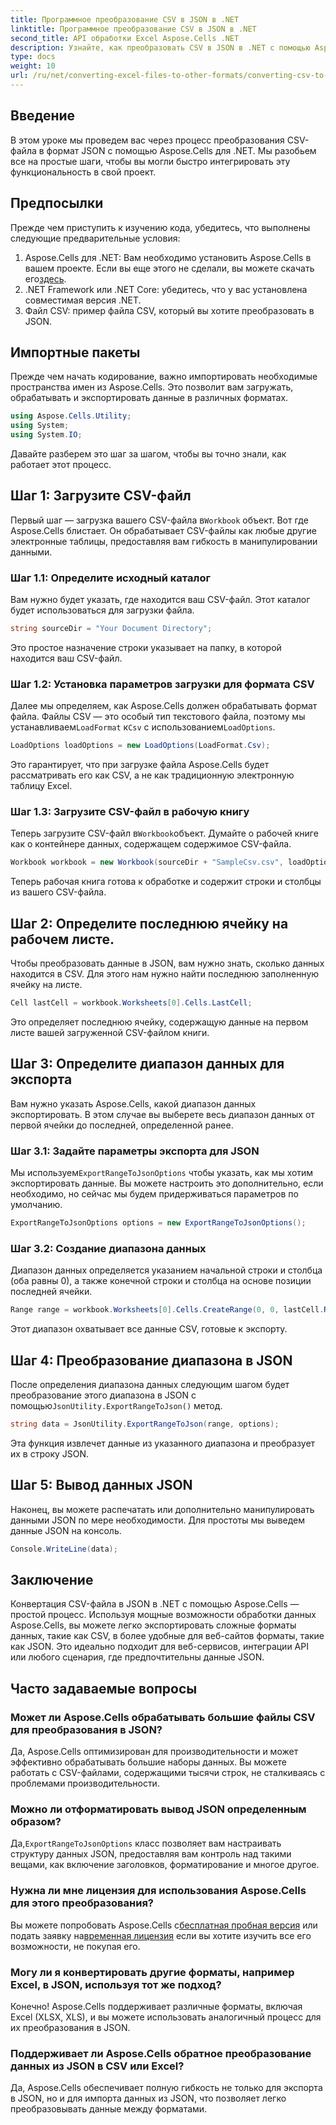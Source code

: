 ```yaml
---
title: Программное преобразование CSV в JSON в .NET
linktitle: Программное преобразование CSV в JSON в .NET
second_title: API обработки Excel Aspose.Cells .NET
description: Узнайте, как преобразовать CSV в JSON в .NET с помощью Aspose.Cells. Пошаговое руководство по преобразованию данных с простыми для понимания примерами кода.
type: docs
weight: 10
url: /ru/net/converting-excel-files-to-other-formats/converting-csv-to-json/
---
```

## Введение
В этом уроке мы проведем вас через процесс преобразования CSV-файла в формат JSON с помощью Aspose.Cells для .NET. Мы разобьем все на простые шаги, чтобы вы могли быстро интегрировать эту функциональность в свой проект.
## Предпосылки
Прежде чем приступить к изучению кода, убедитесь, что выполнены следующие предварительные условия:
1.  Aspose.Cells для .NET: Вам необходимо установить Aspose.Cells в вашем проекте. Если вы еще этого не сделали, вы можете скачать его[здесь](https://releases.aspose.com/cells/net/).
2. .NET Framework или .NET Core: убедитесь, что у вас установлена совместимая версия .NET.
3. Файл CSV: пример файла CSV, который вы хотите преобразовать в JSON.
## Импортные пакеты
Прежде чем начать кодирование, важно импортировать необходимые пространства имен из Aspose.Cells. Это позволит вам загружать, обрабатывать и экспортировать данные в различных форматах.
```csharp
using Aspose.Cells.Utility;
using System;
using System.IO;
```
Давайте разберем это шаг за шагом, чтобы вы точно знали, как работает этот процесс.
## Шаг 1: Загрузите CSV-файл
 Первый шаг — загрузка вашего CSV-файла в`Workbook` объект. Вот где Aspose.Cells блистает. Он обрабатывает CSV-файлы как любые другие электронные таблицы, предоставляя вам гибкость в манипулировании данными.
### Шаг 1.1: Определите исходный каталог
Вам нужно будет указать, где находится ваш CSV-файл. Этот каталог будет использоваться для загрузки файла.
```csharp
string sourceDir = "Your Document Directory";
```
Это простое назначение строки указывает на папку, в которой находится ваш CSV-файл.
### Шаг 1.2: Установка параметров загрузки для формата CSV
 Далее мы определяем, как Aspose.Cells должен обрабатывать формат файла. Файлы CSV — это особый тип текстового файла, поэтому мы устанавливаем`LoadFormat` к`Csv` с использованием`LoadOptions`.
```csharp
LoadOptions loadOptions = new LoadOptions(LoadFormat.Csv);
```
Это гарантирует, что при загрузке файла Aspose.Cells будет рассматривать его как CSV, а не как традиционную электронную таблицу Excel.
### Шаг 1.3: Загрузите CSV-файл в рабочую книгу
 Теперь загрузите CSV-файл в`Workbook`объект. Думайте о рабочей книге как о контейнере данных, содержащем содержимое CSV-файла.
```csharp
Workbook workbook = new Workbook(sourceDir + "SampleCsv.csv", loadOptions);
```
Теперь рабочая книга готова к обработке и содержит строки и столбцы из вашего CSV-файла.
## Шаг 2: Определите последнюю ячейку на рабочем листе.
Чтобы преобразовать данные в JSON, вам нужно знать, сколько данных находится в CSV. Для этого нам нужно найти последнюю заполненную ячейку на листе.
```csharp
Cell lastCell = workbook.Worksheets[0].Cells.LastCell;
```
Это определяет последнюю ячейку, содержащую данные на первом листе вашей загруженной CSV-файлом книги.
## Шаг 3: Определите диапазон данных для экспорта
Вам нужно указать Aspose.Cells, какой диапазон данных экспортировать. В этом случае вы выберете весь диапазон данных от первой ячейки до последней, определенной ранее.
### Шаг 3.1: Задайте параметры экспорта для JSON
 Мы используем`ExportRangeToJsonOptions` чтобы указать, как мы хотим экспортировать данные. Вы можете настроить это дополнительно, если необходимо, но сейчас мы будем придерживаться параметров по умолчанию.
```csharp
ExportRangeToJsonOptions options = new ExportRangeToJsonOptions();
```
### Шаг 3.2: Создание диапазона данных
Диапазон данных определяется указанием начальной строки и столбца (оба равны 0), а также конечной строки и столбца на основе позиции последней ячейки.
```csharp
Range range = workbook.Worksheets[0].Cells.CreateRange(0, 0, lastCell.Row + 1, lastCell.Column + 1);
```
Этот диапазон охватывает все данные CSV, готовые к экспорту.
## Шаг 4: Преобразование диапазона в JSON
 После определения диапазона данных следующим шагом будет преобразование этого диапазона в JSON с помощью`JsonUtility.ExportRangeToJson()` метод.
```csharp
string data = JsonUtility.ExportRangeToJson(range, options);
```
Эта функция извлечет данные из указанного диапазона и преобразует их в строку JSON.
## Шаг 5: Вывод данных JSON
Наконец, вы можете распечатать или дополнительно манипулировать данными JSON по мере необходимости. Для простоты мы выведем данные JSON на консоль.
```csharp
Console.WriteLine(data);
```
## Заключение
Конвертация CSV-файла в JSON в .NET с помощью Aspose.Cells — простой процесс. Используя мощные возможности обработки данных Aspose.Cells, вы можете легко экспортировать сложные форматы данных, такие как CSV, в более удобные для веб-сайтов форматы, такие как JSON. Это идеально подходит для веб-сервисов, интеграции API или любого сценария, где предпочтительны данные JSON.
## Часто задаваемые вопросы
### Может ли Aspose.Cells обрабатывать большие файлы CSV для преобразования в JSON?  
Да, Aspose.Cells оптимизирован для производительности и может эффективно обрабатывать большие наборы данных. Вы можете работать с CSV-файлами, содержащими тысячи строк, не сталкиваясь с проблемами производительности.
### Можно ли отформатировать вывод JSON определенным образом?  
 Да,`ExportRangeToJsonOptions` класс позволяет вам настраивать структуру данных JSON, предоставляя вам контроль над такими вещами, как включение заголовков, форматирование и многое другое.
### Нужна ли мне лицензия для использования Aspose.Cells для этого преобразования?  
 Вы можете попробовать Aspose.Cells с[бесплатная пробная версия](https://releases.aspose.com/) или подать заявку на[временная лицензия](https://purchase.aspose.com/temporary-license/) если вы хотите изучить все его возможности, не покупая его.
### Могу ли я конвертировать другие форматы, например Excel, в JSON, используя тот же подход?  
Конечно! Aspose.Cells поддерживает различные форматы, включая Excel (XLSX, XLS), и вы можете использовать аналогичный процесс для их преобразования в JSON.
### Поддерживает ли Aspose.Cells обратное преобразование данных из JSON в CSV или Excel?  
Да, Aspose.Cells обеспечивает полную гибкость не только для экспорта в JSON, но и для импорта данных из JSON, что позволяет легко преобразовывать данные между форматами.